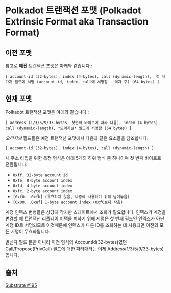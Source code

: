 # Polkadot 트랜잭션 포맷 (Polkadot Extrinsic Format aka Transaction Format)

## 이전 포맷

참고로 **예전** 트랜잭션 포맷은 아래와 같습니다.:

```
[ account-id (32-bytes), index (4-bytes), call (dynamic-length),  첫 세가지 필드에 서명 (account-id, index, call에 서명함 - 역자 주) (64 bytes) ]
```

## 현재 포맷

Polkadot 트랜잭션 포맷은 아래와 같습니다.:

```
[ address (1/3/5/9/33-bytes, 첫번째 바이트에 따라 다름), index (4-bytes), call (dynamic-length), *오리지널* 필드에 서명함 (64 bytes) ]
```

*오리지널* 필드들은 예전 트랜잭션 포맷에서 다음과 같은 요소들을 참조합니다.
```
[ account-id (32-bytes), index (4-bytes), call (dynamic-length) ]
```

새 주소 타입을 위한 특정 형식은 아래 5개의 하위 형식 중 하나이며 첫 번째 바이트로 전환됩니다.

- `0xff, 32-byte account id`
- `0xfe, 8-byte account index`
- `0xfd, 4-byte account index`
- `0xfc, 2-byte account index`
- `[0xf0...0xfb] (유효하지 않음, 나중에 사용하기 위해 남겨놓음)`
- `[0x00...0xef] 1-byte account index (0xf0보다 작음)`

계정 인덱스 변형들은 상당히 작지만 스테이트에서 조회가 필요합니다. 인덱스가 계정을 변경할 때 트랜잭션 리플레이 어택을 피하기 위해 서명은 첫 번째 필드인 인덱스가 아닌 계정 ID로 서명되므로 이것때문에 인덱스가 다른 ID를 조회하는 데 사용되면 이전의 모든 서명이 무효화됩니다.

발신자 필드 뿐만 아니라 이전 형식의 AccountId(32-bytes)였던 Call/Propose(PrivCall) 필드에 대한 파라매터는 이제 Address(1/3/5/9/33-bytes)입니다.

## 출처

[Substrate #195](https://github.com/paritytech/substrate/pull/195)
